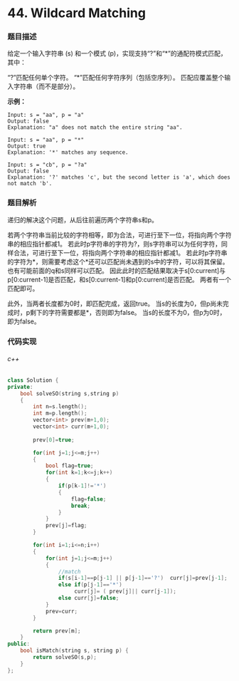 # 44. Wildcard Matching

### 题目描述

给定一个输入字符串 (s) 和一个模式 (p)，实现支持“?”和“*”的通配符模式匹配，其中：

“?”匹配任何单个字符。
“*”匹配任何字符序列（包括空序列）。
匹配应覆盖整个输入字符串（而不是部分）。

**示例：**

```
Input: s = "aa", p = "a"
Output: false
Explanation: "a" does not match the entire string "aa".
```

```
Input: s = "aa", p = "*"
Output: true
Explanation: '*' matches any sequence.
```

```
Input: s = "cb", p = "?a"
Output: false
Explanation: '?' matches 'c', but the second letter is 'a', which does not match 'b'.
```

### 题目解析

递归的解决这个问题，从后往前遍历两个字符串s和p。

若两个字符串当前比较的字符相等，即为合法，可进行至下一位，将指向两个字符串的相应指针都减1。
若此时p字符串的字符为?，则s字符串可以为任何字符，同样合法，可进行至下一位，将指向两个字符串的相应指针都减1。
若此时p字符串的字符为*，则需要考虑这个*还可以匹配尚未遇到的s中的字符，可以将其保留。也有可能前面的q和s同样可以匹配。
因此此时的匹配结果取决于s[0:current]与p[0:current-1]是否匹配，和s[0:current-1]和p[0:current]是否匹配。
两者有一个匹配即可。

此外，当两者长度都为0时，即匹配完成，返回true。
当s的长度为0，但p尚未完成时，p剩下的字符需要都是*，否则即为false。
当s的长度不为0，但p为0时，即为false。

### 代码实现

###### c++

```c++
class Solution {
private:
    bool solveSO(string s,string p)
    {
        int n=s.length();
        int m=p.length();
        vector<int> prev(m+1,0);
        vector<int> curr(m+1,0);
        
        prev[0]=true;

        for(int j=1;j<=m;j++)
        {
            bool flag=true;
            for(int k=1;k<=j;k++)
            {
                if(p[k-1]!='*')
                {
                    flag=false;
                    break;
                }
            }
            prev[j]=flag;
        }

        for(int i=1;i<=n;i++)
        {
            for(int j=1;j<=m;j++)
            {
                //match
                if(s[i-1]==p[j-1] || p[j-1]=='?')  curr[j]=prev[j-1];
                else if(p[j-1]=='*') 
                     curr[j]= ( prev[j]|| curr[j-1]);
                else curr[j]=false;
            }
            prev=curr;
        }

        return prev[m];
    }     
public:
    bool isMatch(string s, string p) {
        return solveSO(s,p);
    }
};
```